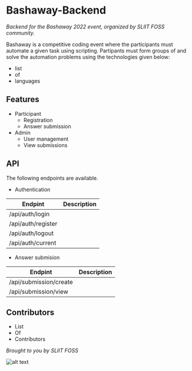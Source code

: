 # Bashaway-Backend

_Backend for the Bashaway 2022 event, organized by SLIIT FOSS community._

Bashaway is a competitive coding event where the participants must automate a given task using scripting. Partipants must form groups of <group size> and solve the automation problems using the technologies given below:

- list
- of
- languages

## Features

- Participant
  - Registration
  - Answer submission
- Admin
  - User management
  - View submissions

## API

The following endpoints are available.

- Authentication

| Endpint            | Description |
| ------------------ | ----------- |
| /api/auth/login    |             |
| /api/auth/register |             |
| /api/auth/logout   |             |
| /api/auth/current  |             |

- Answer submision

| Endpint                | Description |
| ---------------------- | ----------- |
| /api/submission/create |             |
| /api/submission/view   |             |

## Contributors

- List
- Of
- Contributors

_Brought to you by SLIIT FOSS_

![alt text](https://avatars.githubusercontent.com/u/36430259?s=190)
